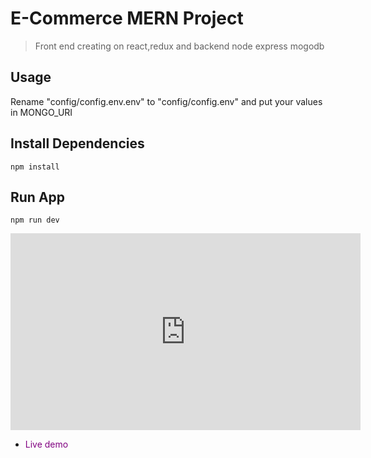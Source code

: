 # E-Commerce MERN Project

> Front end creating on react,redux and backend node express mogodb

## Usage

Rename "config/config.env.env"
to "config/config.env" and put your values in MONGO_URI

## Install Dependencies

```
npm install
```

## Run App

```
npm run dev
```

<iframe width="560" height="315" src="https://www.youtube.com/embed/E3kcE2MkPwU" frameborder="0" allow="accelerometer; autoplay; encrypted-media; gyroscope; picture-in-picture" allowfullscreen></iframe>

- <span style="color: purple"> Live demo </span>

